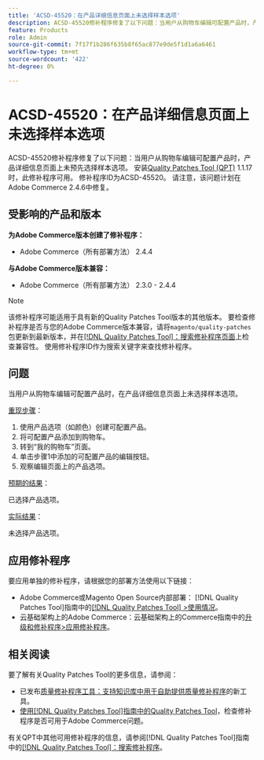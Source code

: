 ```yaml
---
title: 'ACSD-45520：在产品详细信息页面上未选择样本选项'
description: ACSD-45520修补程序修复了以下问题：当用户从购物车编辑可配置产品时，产品详细信息页面上未预先选择样本选项。 安装[Quality Patches Tool (QPT)](https://experienceleague.adobe.com/en/docs/commerce-knowledge-base/kb/announcements/commerce-announcements/magento-quality-patches-released-new-tool-to-self-serve-quality-patches) 1.1.17后，即可使用此修补程序。 修补程序ID为ACSD-45520。 请注意，该问题计划在Adobe Commerce 2.4.6中修复。
feature: Products
role: Admin
source-git-commit: 7f17f1b286f635b8f65ac877e9de5f1d1a6a6461
workflow-type: tm+mt
source-wordcount: '422'
ht-degree: 0%

---
```


# ACSD-45520：在产品详细信息页面上未选择样本选项

ACSD-45520修补程序修复了以下问题：当用户从购物车编辑可配置产品时，产品详细信息页面上未预先选择样本选项。 安装[Quality Patches Tool (QPT)](https://experienceleague.adobe.com/en/docs/commerce-knowledge-base/kb/announcements/commerce-announcements/magento-quality-patches-released-new-tool-to-self-serve-quality-patches) 1.1.17时，此修补程序可用。 修补程序ID为ACSD-45520。 请注意，该问题计划在Adobe Commerce 2.4.6中修复。

## 受影响的产品和版本

**为Adobe Commerce版本创建了修补程序：**

* Adobe Commerce（所有部署方法） 2.4.4

**与Adobe Commerce版本兼容：**

* Adobe Commerce（所有部署方法） 2.3.0 - 2.4.4

>[!NOTE]
>
>该修补程序可能适用于具有新的Quality Patches Tool版本的其他版本。 要检查修补程序是否与您的Adobe Commerce版本兼容，请将`magento/quality-patches`包更新到最新版本，并在[[!DNL Quality Patches Tool]：搜索修补程序页面](https://experienceleague.adobe.com/en/docs/commerce-knowledge-base/kb/announcements/commerce-announcements/magento-quality-patches-released-new-tool-to-self-serve-quality-patches)上检查兼容性。 使用修补程序ID作为搜索关键字来查找修补程序。

## 问题

当用户从购物车编辑可配置产品时，在产品详细信息页面上未选择样本选项。

<u>重现步骤</u>：

1. 使用产品选项（如颜色）创建可配置产品。
1. 将可配置产品添加到购物车。
1. 转到“我的购物车”页面。
1. 单击步骤1中添加的可配置产品的编辑按钮。
1. 观察编辑页面上的产品选项。

<u>预期的结果</u>：

已选择产品选项。

<u>实际结果</u>：

未选择产品选项。

## 应用修补程序

要应用单独的修补程序，请根据您的部署方法使用以下链接：

* Adobe Commerce或Magento Open Source内部部署： [!DNL Quality Patches Tool]指南中的[[!DNL Quality Patches Tool] >使用情况](/help/tools/quality-patches-tool/usage.md)。
* 云基础架构上的Adobe Commerce：云基础架构上的Commerce指南中的[升级和修补程序>应用修补程序](https://experienceleague.adobe.com/docs/commerce-cloud-service/user-guide/develop/upgrade/apply-patches.html)。

## 相关阅读

要了解有关Quality Patches Tool的更多信息，请参阅：

* 已发布[质量修补程序工具：支持知识库中用于自助提供质量修补程序](https://experienceleague.adobe.com/en/docs/commerce-knowledge-base/kb/announcements/commerce-announcements/magento-quality-patches-released-new-tool-to-self-serve-quality-patches)的新工具。
* [使用[!DNL Quality Patches Tool]指南中的Quality Patches Tool](/help/tools/quality-patches-tool/patches-available-in-qpt/check-patch-for-magento-issue-with-magento-quality-patches.md)，检查修补程序是否可用于Adobe Commerce问题。

有关QPT中其他可用修补程序的信息，请参阅[!DNL Quality Patches Tool]指南中的[[!DNL Quality Patches Tool]：搜索修补程序](https://experienceleague.adobe.com/tools/commerce-quality-patches/index.html)。
